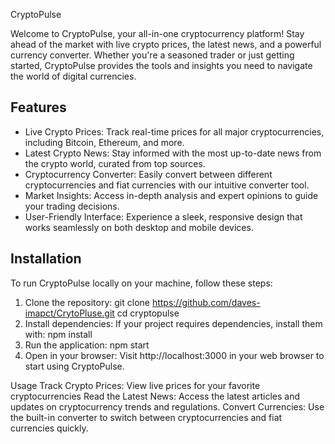 CryptoPulse 

Welcome to CryptoPulse, your all-in-one cryptocurrency platform! Stay ahead of the market with live crypto prices, the latest news, and a powerful currency converter. Whether you're a seasoned trader or just getting started, CryptoPulse provides the tools and insights you need to navigate the world of digital currencies.

## Features

- Live Crypto Prices: Track real-time prices for all major cryptocurrencies, including Bitcoin, Ethereum, and more.
- Latest Crypto News: Stay informed with the most up-to-date news from the crypto world, curated from top sources.
- Cryptocurrency Converter: Easily convert between different cryptocurrencies and fiat currencies with our intuitive converter tool.
- Market Insights: Access in-depth analysis and expert opinions to guide your trading decisions.
- User-Friendly Interface: Experience a sleek, responsive design that works seamlessly on both desktop and mobile devices.

## Installation

To run CryptoPulse locally on your machine, follow these steps:

1. Clone the repository:
   git clone https://github.com/daves-imapct/CrytoPluse.git
   cd cryptopulse
2. Install dependencies:
If your project requires dependencies, install them with:
npm install
3. Run the application:
npm start
4. Open in your browser:
Visit http://localhost:3000 in your web browser to start using CryptoPulse.

Usage
Track Crypto Prices: View live prices for your favorite cryptocurrencies
Read the Latest News: Access the latest articles and updates on cryptocurrency trends and regulations.
Convert Currencies: Use the built-in converter to switch between cryptocurrencies and fiat currencies quickly.
